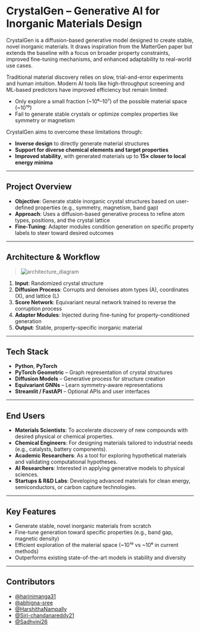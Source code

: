 # CrystalGen – Generative AI for Inorganic Materials Design

CrystalGen is a diffusion-based generative model designed to create stable, novel inorganic materials. It draws inspiration from the MatterGen paper but extends the baseline with a focus on broader property constraints, improved fine-tuning mechanisms, and enhanced adaptability to real-world use cases.

Traditional material discovery relies on slow, trial-and-error experiments and human intuition. Modern AI tools like high-throughput screening and ML-based predictors have improved efficiency but remain limited:

* Only explore a small fraction (\~10⁶–10⁷) of the possible material space (\~10¹⁰)
* Fail to generate stable crystals or optimize complex properties like symmetry or magnetism

CrystalGen aims to overcome these limitations through:

* **Inverse design** to directly generate material structures
* **Support for diverse chemical elements and target properties**
* **Improved stability**, with generated materials up to **15× closer to local energy minima**

---

## Project Overview

* **Objective**: Generate stable inorganic crystal structures based on user-defined properties (e.g., symmetry, magnetism, band gap)
* **Approach**: Uses a diffusion-based generative process to refine atom types, positions, and the crystal lattice
* **Fine-Tuning**: Adapter modules condition generation on specific property labels to steer toward desired outcomes

---

## Architecture & Workflow

> ![architecture_diagram](https://github.com/user-attachments/assets/21be3bd0-4594-4d2f-9fc4-4be254c7ef11)

1. **Input**: Randomized crystal structure
2. **Diffusion Process**: Corrupts and denoises atom types (A), coordinates (X), and lattice (L)
3. **Score Network**: Equivariant neural network trained to reverse the corruption process
4. **Adapter Modules**: Injected during fine-tuning for property-conditioned generation
5. **Output**: Stable, property-specific inorganic material

---

## Tech Stack

* **Python**, **PyTorch**
* **PyTorch Geometric** – Graph representation of crystal structures
* **Diffusion Models** – Generative process for structure creation
* **Equivariant GNNs** – Learn symmetry-aware representations
* **Streamlit / FastAPI** – Optional APIs and user interfaces

---

## End Users

* **Materials Scientists**: To accelerate discovery of new compounds with desired physical or chemical properties.
* **Chemical Engineers**: For designing materials tailored to industrial needs (e.g., catalysts, battery components).
* **Academic Researchers**: As a tool for exploring hypothetical materials and validating computational hypotheses.
* **AI Researchers**: Interested in applying generative models to physical sciences.
* **Startups & R&D Labs**: Developing advanced materials for clean energy, semiconductors, or carbon capture technologies.

---

## Key Features

* Generate stable, novel inorganic materials from scratch
* Fine-tune generation toward specific properties (e.g., band gap, magnetic density)
* Efficient exploration of the material space (\~10¹⁰ vs \~10⁶ in current methods)
* Outperforms existing state-of-the-art models in stability and diversity

---

## Contributors

* [@harinimanga31](https://github.com/harinimanga31)
* [@abhigna-sree](https://github.com/abhigna-sree)
* [@HarshithaNampally](https://github.com/HarshithaNampally)
* [@Siri-chandanareddy21](https://github.com/Siri-chandanareddy21)
* [@Sadhvini26](https://github.com/Sadhvini26)
